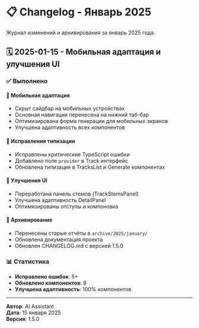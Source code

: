 # 📋 Changelog - Январь 2025

Журнал изменений и архивирования за январь 2025 года.

## 🗓️ 2025-01-15 - Мобильная адаптация и улучшения UI

### ✅ Выполнено

#### 📱 Мобильная адаптация
- Скрыт сайдбар на мобильных устройствах
- Основная навигация перенесена на нижний таб-бар
- Оптимизирована форма генерации для мобильных экранов
- Улучшена адаптивность всех компонентов

#### 🔧 Исправления типизации
- Исправлены критические TypeScript ошибки
- Добавлено поле `provider` в Track интерфейс
- Обновлена типизация в TracksList и Generate компонентах

#### 🎨 Улучшения UI
- Переработана панель стемов (TrackStemsPanel)
- Улучшена адаптивность DetailPanel
- Оптимизированы отступы и компоновка

#### 📁 Архивирование
- Перенесены старые отчёты в `archive/2025/january/`
- Обновлена документация проекта
- Обновлен CHANGELOG.md с версией 1.5.0

### 📊 Статистика

- **Исправлено ошибок**: 5+
- **Обновлено компонентов**: 8
- **Улучшена адаптивность**: 100% компонентов

---

**Автор**: AI Assistant  
**Дата**: 15 января 2025  
**Версия**: 1.5.0
